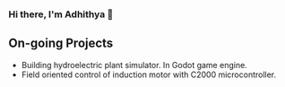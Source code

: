 ### Hi there, I'm Adhithya 👋 

## On-going Projects 
- Building hydroelectric plant simulator. In Godot game engine.
- Field oriented control of induction motor with C2000 microcontroller.
